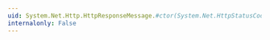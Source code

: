 ```yaml
---
uid: System.Net.Http.HttpResponseMessage.#ctor(System.Net.HttpStatusCode)
internalonly: False
---
```

